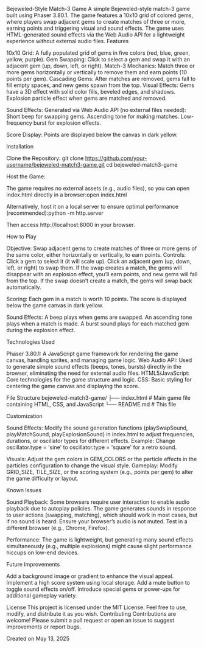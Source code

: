 Bejeweled-Style Match-3 Game
A simple Bejeweled-style match-3 game built using Phaser 3.80.1. The game features a 10x10 grid of colored gems, where players swap adjacent gems to create matches of three or more, earning points and triggering visual and sound effects. The game uses HTML-generated sound effects via the Web Audio API for a lightweight experience without external audio files.
Features

10x10 Grid: A fully populated grid of gems in five colors (red, blue, green, yellow, purple).
Gem Swapping: Click to select a gem and swap it with an adjacent gem (up, down, left, or right).
Match-3 Mechanics: Match three or more gems horizontally or vertically to remove them and earn points (10 points per gem).
Cascading Gems: After matches are removed, gems fall to fill empty spaces, and new gems spawn from the top.
Visual Effects:
Gems have a 3D effect with solid color fills, beveled edges, and shadows.
Explosion particle effect when gems are matched and removed.


Sound Effects:
Generated via Web Audio API (no external files needed):
Short beep for swapping gems.
Ascending tone for making matches.
Low-frequency burst for explosion effects.




Score Display: Points are displayed below the canvas in dark yellow.

Installation

Clone the Repository:
git clone https://github.com/your-username/bejeweled-match3-game.git
cd bejeweled-match3-game


Host the Game:

The game requires no external assets (e.g., audio files), so you can open index.html directly in a browser:open index.html


Alternatively, host it on a local server to ensure optimal performance (recommended):python -m http.server

Then access http://localhost:8000 in your browser.



How to Play

Objective: Swap adjacent gems to create matches of three or more gems of the same color, either horizontally or vertically, to earn points.
Controls:
Click a gem to select it (it will scale up).
Click an adjacent gem (up, down, left, or right) to swap them.
If the swap creates a match, the gems will disappear with an explosion effect, you’ll earn points, and new gems will fall from the top.
If the swap doesn’t create a match, the gems will swap back automatically.


Scoring:
Each gem in a match is worth 10 points.
The score is displayed below the game canvas in dark yellow.


Sound Effects:
A beep plays when gems are swapped.
An ascending tone plays when a match is made.
A burst sound plays for each matched gem during the explosion effect.



Technologies Used

Phaser 3.80.1: A JavaScript game framework for rendering the game canvas, handling sprites, and managing game logic.
Web Audio API: Used to generate simple sound effects (beeps, tones, bursts) directly in the browser, eliminating the need for external audio files.
HTML5/JavaScript: Core technologies for the game structure and logic.
CSS: Basic styling for centering the game canvas and displaying the score.

File Structure
bejeweled-match3-game/
├── index.html    # Main game file containing HTML, CSS, and JavaScript
└── README.md     # This file

Customization

Sound Effects: Modify the sound generation functions (playSwapSound, playMatchSound, playExplosionSound) in index.html to adjust frequencies, durations, or oscillator types for different effects.
Example: Change oscillator.type = 'sine' to oscillator.type = 'square' for a retro sound.


Visuals: Adjust the gem colors in GEM_COLORS or the particle effects in the particles configuration to change the visual style.
Gameplay: Modify GRID_SIZE, TILE_SIZE, or the scoring system (e.g., points per gem) to alter the game difficulty or layout.

Known Issues

Sound Playback: Some browsers require user interaction to enable audio playback due to autoplay policies. The game generates sounds in response to user actions (swapping, matching), which should work in most cases, but if no sound is heard:
Ensure your browser’s audio is not muted.
Test in a different browser (e.g., Chrome, Firefox).


Performance: The game is lightweight, but generating many sound effects simultaneously (e.g., multiple explosions) might cause slight performance hiccups on low-end devices.

Future Improvements

Add a background image or gradient to enhance the visual appeal.
Implement a high score system using local storage.
Add a mute button to toggle sound effects on/off.
Introduce special gems or power-ups for additional gameplay variety.

License
This project is licensed under the MIT License. Feel free to use, modify, and distribute it as you wish.
Contributing
Contributions are welcome! Please submit a pull request or open an issue to suggest improvements or report bugs.

Created on May 13, 2025
